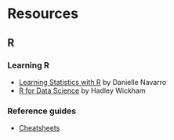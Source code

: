 # Resources

## R

### Learning R 

* [Learning Statistics with R](http://learningstatisticswithr-bookdown.netlify.com) by Danielle Navarro
* [R for Data Science](http://r4ds.had.co.nz) by Hadley Wickham

### Reference guides

* [Cheatsheets](https://www.rstudio.com/resources/cheatsheets/)
